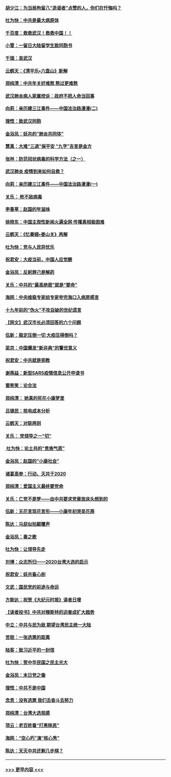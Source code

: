 #### [胡少江：为当局拘留八“造谣者”点赞的人，你们在忏悔吗？](../pages/nsc993/n11836801.md?t=02020831) 
#### [吐为快：中共是最大病原体](../pages/nsc993/n11836748.md?t=02020831) 
#### [千百度：救救武汉！救救中国！！](../pages/nsc993/n11836145.md?t=02020831) 
#### [小雪：一留日大陆留学生致同胞书](../pages/nsc993/n11834624.md?t=02020831) 
#### [千瑞：哀武汉](../pages/nsc993/n11833647.md?t=02020831) 
#### [云鹤天：《清平乐▪六盘山》新解](../pages/nsc993/n11833611.md?t=02020831) 
#### [郑纯清：中共年关好难熬 熬过更难熬](../pages/nsc993/n11833489.md?t=02020831) 
#### [武汉肺炎病人家属控诉：政府不把人命当回事](../pages/nsc993/n11833205.md?t=02020831) 
#### [向莉：亲历建三江事件——中国法治路漫漫(二)](../pages/nsc993/n11829102.md?t=02020831) 
#### [理悟：致武汉同胞](../pages/nsc993/n11831522.md?t=02020831) 
#### [金浴凤：妖共的“肺炎共同体”](../pages/nsc993/n11829448.md?t=02020831) 
#### [慧真：大难“三退”保平安 “九字”吉言是金方](../pages/nsc993/n11829501.md?t=02020831) 
#### [张林：防范冠状病毒的科学方法（之一）](../pages/nsc993/n11828618.md?t=02020831) 
#### [武汉肺炎 疫情到来如何自救？](../pages/nsc993/n11827632.md?t=02020831) 
#### [向莉：亲历建三江事件——中国法治路漫漫(一)](../pages/nsc993/n11827190.md?t=02020831) 
#### [关乐： 枪不敌病毒](../pages/nsc993/n11826746.md?t=02020831) 
#### [李春草：赵国的年滋味](../pages/nsc993/n11826321.md?t=02020831) 
#### [徐晓东：中国主观性新闻火遍全网 传播真相极困难](../pages/nsc993/n11826508.md?t=02020831) 
#### [云鹤天：《忆秦娥▪娄山关》再解](../pages/nsc993/n11824682.md?t=02020831) 
#### [吐为快：党与人民异忧乐](../pages/nsc993/n11824660.md?t=02020831) 
#### [祝君安：大疫当前，中国人应觉醒](../pages/nsc993/n11821946.md?t=02020831) 
#### [金浴凤：反躬罪己是解药](../pages/nsc993/n11820280.md?t=02020831) 
#### [关乐：中共的“最高绝密”就是“要命”](../pages/nsc993/n11816946.md?t=02020831) 
#### [海网：中央维稳专家组专家夸完海口入病房感言](../pages/nsc993/n11815138.md?t=02020831) 
#### [十九年前的“伪火”不攻自破的世纪谎言](../pages/nsc993/n11813238.md?t=02020831) 
#### [【网文】武汉市长必须回答的六个问题](../pages/nsc993/n11813848.md?t=02020831) 
#### [伍新：稳定压倒一切 大疫压得倒吗？](../pages/nsc993/n11812634.md?t=02020831) 
#### [梁京：中国爆发“新非典”的警世意义](../pages/nsc993/n11812554.md?t=02020831) 
#### [祝君安：中共就是邪教](../pages/nsc993/n11812431.md?t=02020831) 
#### [谢燕益：新型SARS疫情信息公开申请书](../pages/nsc993/n11808840.md?t=02020831) 
#### [蜀笑笑：论合法](../pages/nsc993/n11808064.md?t=02020831) 
#### [郑纯清： 她真的死在小康梦里](../pages/nsc993/n11806623.md?t=02020831) 
#### [吕锡民：核电成本分析](../pages/nsc993/n11806284.md?t=02020831) 
#### [云鹤天：对联两则](../pages/nsc993/n11805957.md?t=02020831) 
#### [关乐： 党领导之一“切”](../pages/nsc993/n11804505.md?t=02020831) 
#### [ 吐为快：论土共的“贵族气质”](../pages/nsc993/n11804490.md?t=02020831) 
#### [金浴凤：赵国的“小康社会”](../pages/nsc993/n11804452.md?t=02020831) 
#### [诸葛高参：行动，灭共于2020](../pages/nsc993/n11804120.md?t=02020831) 
#### [郑纯清：爱国主义最终要党命](../pages/nsc993/n11802197.md?t=02020831) 
#### [关乐：亡党不是梦——由中共要求党章放床头想到的](../pages/nsc993/n11802156.md?t=02020831) 
#### [伍新：无花言现花言形——小康年初哭吴花燕](../pages/nsc993/n11800044.md?t=02020831) 
#### [陈达：马屁似拍颠覆声](../pages/nsc993/n11800010.md?t=02020831) 
#### [金浴凤：春之歌](../pages/nsc993/n11797687.md?t=02020831) 
#### [吐为快：让领导先走](../pages/nsc993/n11797512.md?t=02020831) 
#### [刘博：众志所归——2020台湾大选的启示](../pages/nsc993/n11796878.md?t=02020831) 
#### [祝君安：妖共畜心剖](../pages/nsc993/n11794273.md?t=02020831) 
#### [文武：国民党的前途与命运](../pages/nsc993/n11794198.md?t=02020831) 
#### [方能达：祝贺《大纪元时报》读者日增](../pages/nsc993/n11793807.md?t=02020831) 
#### [【读者投书】中共对穆斯林的迫害成扩大趋势](../pages/nsc993/n11791371.md?t=02020831) 
#### [中立：中共与民为敌 期望台湾民主统一大陆](../pages/nsc993/n11790392.md?t=02020831) 
#### [苦胆：一张选票的距离](../pages/nsc993/n11788914.md?t=02020831) 
#### [陆客：致习近平的一封信](../pages/nsc993/n11788867.md?t=02020831) 
#### [吐为快：贺中华民国之民主光大](../pages/nsc993/n11788618.md?t=02020831) 
#### [金浴凤：末日党之像](../pages/nsc993/n11787475.md?t=02020831) 
#### [理悟：中共不是中国](../pages/nsc993/n11787463.md?t=02020831) 
#### [念贲：没有选票  我们去奋斗去努力](../pages/nsc993/n11787398.md?t=02020831) 
#### [郑纯清：台湾大选观感](../pages/nsc993/n11786210.md?t=02020831) 
#### [项云：老百姓看“打黑除恶”](../pages/nsc993/n11785398.md?t=02020831) 
#### [海网：“空心朽”演“核心秀”](../pages/nsc993/n11783874.md?t=02020831) 
#### [陈达：天灭中共还剩几步棋？](../pages/nsc993/n11783719.md?t=02020831) 

----
#### [ >>> 更早内容 <<< ](../indexes/nsc993-earlier.md)
